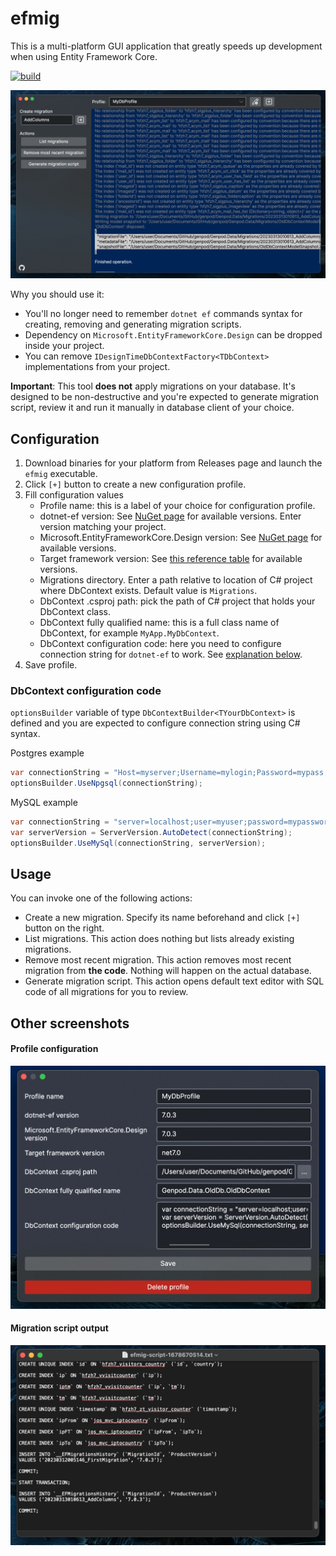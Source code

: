 # efmig

This is a multi-platform GUI application that greatly speeds up development when using Entity Framework Core.

[![build](https://github.com/stil/efmig/actions/workflows/build.yml/badge.svg)](https://github.com/stil/efmig/actions/workflows/build.yml)

![alt text](images/main.png)


Why you should use it:
* You'll no longer need to remember `dotnet ef` commands syntax for creating, removing and generating migration scripts.
* Dependency on `Microsoft.EntityFrameworkCore.Design` can be dropped inside your project.
* You can remove `IDesignTimeDbContextFactory<TDbContext>` implementations from your project.

**Important**: This tool **does not** apply migrations on your database. It's designed to be non-destructive and you're expected to generate migration script, review it and run it manually in database client of your choice.

## Configuration

1. Download binaries for your platform from Releases page and launch the `efmig` executable.
2. Click `[+]` button to create a new configuration profile.
3. Fill configuration values
   - Profile name: this is a label of your choice for configuration profile.
   - dotnet-ef version: See [NuGet page](https://www.nuget.org/packages/dotnet-ef/#versions-body-tab) for available versions. Enter version matching your project.
   - Microsoft.EntityFrameworkCore.Design version: See [NuGet page](https://www.nuget.org/packages/Microsoft.EntityFrameworkCore.Design/#versions-body-tab) for available versions.
   - Target framework version: See [this reference table](https://learn.microsoft.com/en-us/dotnet/standard/frameworks#supported-target-frameworks) for available versions.
   - Migrations directory. Enter a path relative to location of C# project where DbContext exists. Default value is `Migrations`.
   - DbContext .csproj path: pick the path of C# project that holds your DbContext class.
   - DbContext fully qualified name: this is a full class name of DbContext, for example `MyApp.MyDbContext`.
   - DbContext configuration code: here you need to configure connection string for `dotnet-ef` to work. See [explanation below](#dbcontext-configuration-code). 
4. Save profile.

### DbContext configuration code

`optionsBuilder` variable of type `DbContextBuilder<TYourDbContext>` is defined and you are expected to configure connection string using C# syntax.

Postgres example
```csharp
var connectionString = "Host=myserver;Username=mylogin;Password=mypass;Database=mydatabase";
optionsBuilder.UseNpgsql(connectionString);
```

MySQL example
```csharp
var connectionString = "server=localhost;user=myuser;password=mypassword;database=mydb;";
var serverVersion = ServerVersion.AutoDetect(connectionString);
optionsBuilder.UseMySql(connectionString, serverVersion);
```

## Usage
You can invoke one of the following actions:
- Create a new migration. Specify its name beforehand and click `[+]` button on the right.
- List migrations. This action does nothing but lists already existing migrations.
- Remove most recent migration. This action removes most recent migration from **the code**. Nothing will happen on the actual database.
- Generate migration script. This action opens default text editor with SQL code of all migrations for you to review.

## Other screenshots

#### Profile configuration
![alt text](images/profile-settings.png)

#### Migration script output
![alt text](images/migration-script.png)
